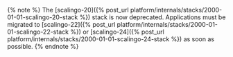 {% note %}
The [scalingo-20]({% post_url platform/internals/stacks/2000-01-01-scalingo-20-stack %})
stack is now deprecated. Applications must be migrated to [scalingo-22]({% post_url platform/internals/stacks/2000-01-01-scalingo-22-stack %}) or [scalingo-24]({% post_url platform/internals/stacks/2000-01-01-scalingo-24-stack %})
as soon as possible.
{% endnote %}
